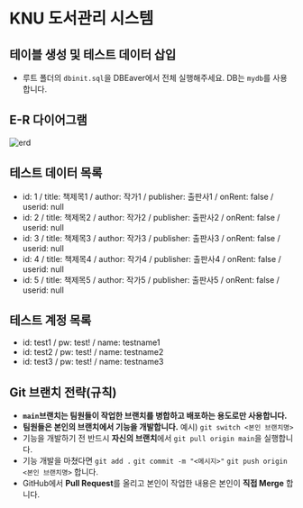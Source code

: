 # KNU 도서관리 시스템
## 테이블 생성 및 테스트 데이터 삽입
- 루트 폴더의 `dbinit.sql`을 DBEaver에서 전체 실행해주세요. DB는 `mydb`를 사용합니다.
## E-R 다이어그램
![erd](https://github.com/KNU-DBP-2023-1/library/assets/70526479/d0e91c22-726e-4049-97ee-c87873f1c768)

## 테스트 데이터 목록
- id: 1 / title: 책제목1 / author:	작가1 / publisher: 출판사1	/ onRent: false / userid: null
- id: 2 / title: 책제목2 / author:	작가2 / publisher: 출판사2	/ onRent: false / userid: null
- id: 3 / title: 책제목3 / author:	작가3 / publisher: 출판사3	/ onRent: false / userid: null
- id: 4 / title: 책제목4 / author:	작가4 / publisher: 출판사4	/ onRent: false / userid: null
- id: 5 / title: 책제목5 / author:	작가5 / publisher: 출판사5	/ onRent: false / userid: null
## 테스트 계정 목록
- id: test1 / pw: test! / name: testname1
- id: test2 / pw: test! / name: testname2
- id: test3 / pw: test! / name: testname3

## Git 브랜치 전략(규칙)
- **`main`브랜치는 팀원들이 작업한 브랜치를 병합하고 배포하는 용도로만 사용합니다.**
- **팀원들은 본인의 브랜치에서 기능을 개발합니다.** 예시) `git switch <본인 브랜치명>`
- 기능을 개발하기 전 반드시 **자신의 브랜치**에서 `git pull origin main`을 실행합니다.
- 기능 개발을 마쳤다면 `git add .` `git commit -m "<메시지>"` `git push origin <본인 브랜치명>` 합니다.
- GitHub에서 **Pull Request**를 올리고 본인이 작업한 내용은 본인이 **직접 Merge** 합니다.